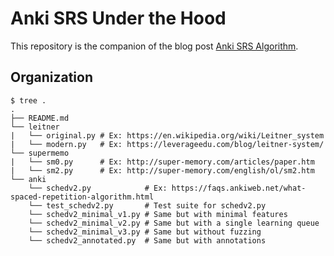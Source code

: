 # Anki SRS Under the Hood

This repository is the companion of the blog post [Anki SRS Algorithm](https://www.juliensobczak.com/inspect/2022/05/30/anki-srs-algorithm.html).

## Organization

```shell
$ tree .
.
├── README.md
└── leitner
|   └── original.py # Ex: https://en.wikipedia.org/wiki/Leitner_system
|   └── modern.py   # Ex: https://leverageedu.com/blog/leitner-system/
└── supermemo
|   └── sm0.py      # Ex: http://super-memory.com/articles/paper.htm
|   └── sm2.py      # Ex: http://super-memory.com/english/ol/sm2.htm
└── anki
    └── schedv2.py            # Ex: https://faqs.ankiweb.net/what-spaced-repetition-algorithm.html
    └── test_schedv2.py       # Test suite for schedv2.py
    └── schedv2_minimal_v1.py # Same but with minimal features
    └── schedv2_minimal_v2.py # Same but with a single learning queue
    └── schedv2_minimal_v3.py # Same but without fuzzing
    └── schedv2_annotated.py  # Same but with annotations
```
